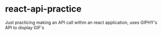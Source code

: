 # react-api-practice
Just practicing making an API call within an react application, uses GIPHY's API to display GIF's
